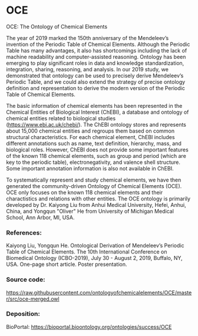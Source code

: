 # OCE
OCE: The Ontology of Chemical Elements

The year of 2019 marked the 150th anniversary of the Mendeleev’s invention of the Periodic Table of Chemical Elements. Although the Periodic Table has many advantages, it also has shortcomings including the lack of machine readability and computer-assisted reasoning. Ontology has been emerging to play significant roles in data and knowledge standardization, integration, sharing, reasoning, and analysis. In our 2019 study, we demonstrated that ontology can be used to precisely derive Mendeleev’s Periodic Table, and we could also extend the strategy of precise ontology definition and representation to derive the modern version of the Periodic Table of Chemical Elements. 

The basic information of chemical elements has been represented in the Chemical Entities of Biological Interest (ChEBI), a database and ontology of chemical entities related to biological studies (https://www.ebi.ac.uk/chebi/). The ChEBI ontology stores and represents about 15,000 chemical entities and regroups them based on common structural characteristics. For each chemical element, ChEBI includes different annotations such as name, text definition, hierarchy, mass, and biological roles. However, ChEBI does not provide some important features of the known 118 chemical elements, such as group and period (which are key to the periodic table), electronegativity, and valence shell structure. Some important annotation information is also not available in ChEBI. 

To systematically represent and study chemical elements, we have then generated the community-driven Ontology of Chemical Elements (OCE). OCE only focuses on the known 118 chemical elements and their charactistics and relations with other entities. The OCE ontology is primarily developed by Dr. Kaiyong Liu from Anhui Medical University, Hefei, Anhui, China, and Yongqun "Oliver" He from University of Michigan Medical School, Ann Arbor, MI, USA. 

### References:

Kaiyong Liu, Yongqun He. Ontological Derivation of Mendeleev’s Periodic Table of Chemical Elements. The 10th International Conference on Biomedical Ontology (ICBO-2019), July 30 - August 2, 2019, Buffalo, NY, USA. One-page short article. Poster presentation. 

### Source code: 
https://raw.githubusercontent.com/ontologyofchemicalelements/OCE/master/src/oce-merged.owl

### Deposition:
BioPortal: https://bioportal.bioontology.org/ontologies/success/OCE 
